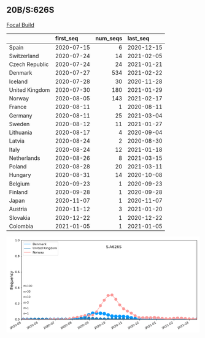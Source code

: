 

## 20B/S:626S
[Focal Build](https://nextstrain.org/groups/neherlab/ncov/S.A626S?f_region=Europe)

|                | first_seq   |   num_seqs | last_seq   |
|:---------------|:------------|-----------:|:-----------|
| Spain          | 2020-07-15  |          6 | 2020-12-15 |
| Switzerland    | 2020-07-24  |         14 | 2021-02-05 |
| Czech Republic | 2020-07-24  |         24 | 2021-01-21 |
| Denmark        | 2020-07-27  |        534 | 2021-02-22 |
| Iceland        | 2020-07-28  |         30 | 2020-11-28 |
| United Kingdom | 2020-07-30  |        180 | 2021-01-29 |
| Norway         | 2020-08-05  |        143 | 2021-02-17 |
| France         | 2020-08-11  |          1 | 2020-08-11 |
| Germany        | 2020-08-11  |         25 | 2021-03-04 |
| Sweden         | 2020-08-12  |         11 | 2021-01-27 |
| Lithuania      | 2020-08-17  |          4 | 2020-09-04 |
| Latvia         | 2020-08-24  |          2 | 2020-08-30 |
| Italy          | 2020-08-24  |         12 | 2021-01-18 |
| Netherlands    | 2020-08-26  |          8 | 2021-03-15 |
| Poland         | 2020-08-28  |         20 | 2021-03-11 |
| Hungary        | 2020-08-31  |         14 | 2020-10-08 |
| Belgium        | 2020-09-23  |          1 | 2020-09-23 |
| Finland        | 2020-09-28  |          1 | 2020-09-28 |
| Japan          | 2020-11-07  |          1 | 2020-11-07 |
| Austria        | 2020-11-12  |          3 | 2021-01-20 |
| Slovakia       | 2020-12-22  |          1 | 2020-12-22 |
| Colombia       | 2021-01-05  |          1 | 2021-01-05 |

![Overall trends S.A626S](/overall_trends_figures/overall_trends_S.A626S.png)